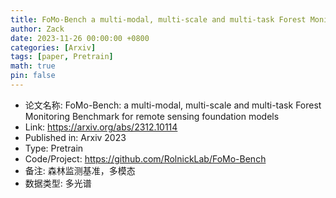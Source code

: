 ```yaml
---
title: FoMo-Bench a multi-modal, multi-scale and multi-task Forest Monitoring Benchmark for remote sensing foundation models
author: Zack
date: 2023-11-26 00:00:00 +0800
categories: [Arxiv]
tags: [paper, Pretrain]
math: true
pin: false
---
```

- 论文名称: FoMo-Bench: a multi-modal, multi-scale and multi-task Forest Monitoring Benchmark for remote sensing foundation models
- Link: https://arxiv.org/abs/2312.10114
- Published in: Arxiv 2023
- Type: Pretrain
- Code/Project: https://github.com/RolnickLab/FoMo-Bench
- 备注: 森林监测基准，多模态
- 数据类型: 多光谱
